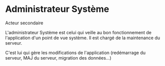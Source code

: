 # Administrateur Système

Acteur secondaire

L'administrateur Système est celui qui veille au bon fonctionnement de l'application d'un point de vue système. Il est chargé de la maintenance du serveur.

C'est lui qui gère les modifications de l'application (redémarrage du serveur, MAJ du serveur, migration des données...)




